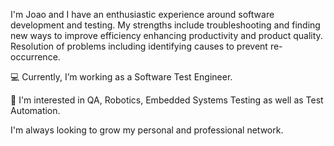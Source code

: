 I'm Joao and I have an enthusiastic experience around software development and testing. My strengths include troubleshooting and
finding new ways to improve efficiency enhancing productivity and product quality. Resolution of problems including identifying causes to prevent re-occurrence.

💻 Currently, I’m working as a Software Test Engineer.

🧭 I'm interested in QA, Robotics, Embedded Systems Testing as well as Test Automation.

I'm always looking to grow my personal and professional network.
